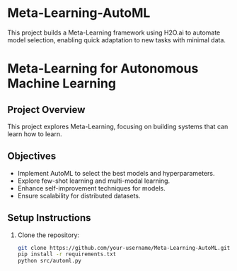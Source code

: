 # Meta-Learning-AutoML
This project builds a Meta-Learning framework using H2O.ai to automate model selection, enabling quick adaptation to new tasks with minimal data.

# Meta-Learning for Autonomous Machine Learning

## Project Overview
This project explores Meta-Learning, focusing on building systems that can learn how to learn.

## Objectives
- Implement AutoML to select the best models and hyperparameters.
- Explore few-shot learning and multi-modal learning.
- Enhance self-improvement techniques for models.
- Ensure scalability for distributed datasets.

## Setup Instructions
1. Clone the repository:
   ```bash
   git clone https://github.com/your-username/Meta-Learning-AutoML.git
   pip install -r requirements.txt
   python src/automl.py
